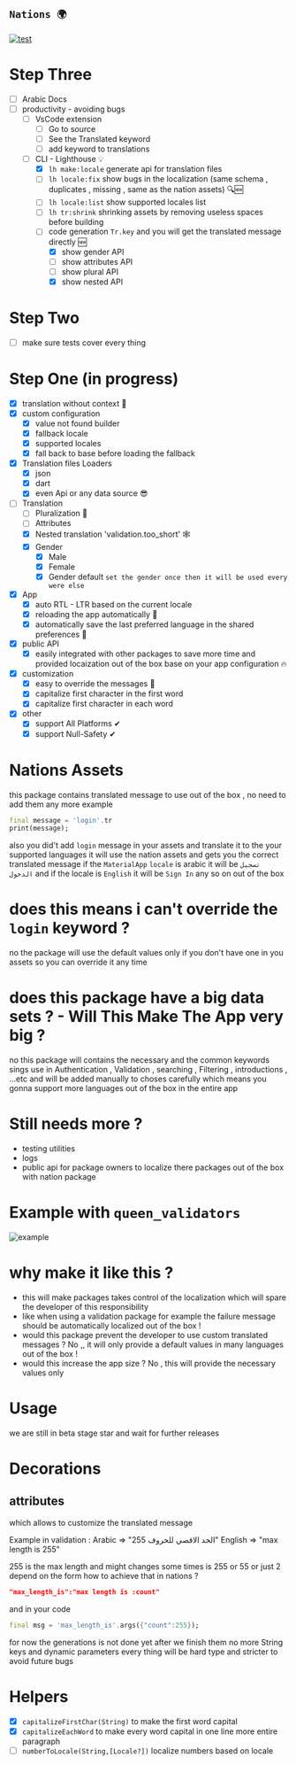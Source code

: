 ## **`Nations 🌍`**

[![test](https://github.com/maxzod/nations/actions/workflows/dart.yml/badge.svg)](https://github.com/maxzod/nations/actions/workflows/dart.yml)

# Step Three

- [ ] Arabic Docs
- [ ] productivity - avoiding bugs
  - [ ] VsCode extension
    - [ ] Go to source
    - [ ] See the Translated keyword
    - [ ] add keyword to translations
  - [ ] CLI - Lighthouse 💡
    - [x] `lh make:locale` generate api for translation files
    - [ ] `lh locale:fix` show bugs in the localization (same schema , duplicates , missing , same as the nation assets) 🔍🆕
    - [ ] `lh locale:list` show supported locales list
    - [ ] `lh tr:shrink` shrinking assets by removing useless spaces before building
    - [ ] code generation `Tr.key` and you will get the translated message directly 🆕
      - [x] show gender API
      - [ ] show attributes API
      - [ ] show plural API
      - [x] show nested API

# Step Two

- [ ] make sure tests cover every thing

# Step One (in progress)

- [x] translation without context 🚀
- [x] custom configuration
  - [x] value not found builder
  - [x] fallback locale
  - [x] supported locales
  - [x] fall back to base before loading the fallback
- [x] Translation files Loaders
  - [x] json
  - [x] dart
  - [x] even Api or any data source 😎
- [ ] Translation
  - [ ] Pluralization 💪
  - [ ] Attributes
  - [x] Nested translation 'validation.too_short' 🕸
  - [x] Gender
    - [x] Male
    - [x] Female
    - [x] Gender default `set the gender once then it will be used every were else`
- [x] App
  - [x] auto RTL - LTR based on the current locale
  - [x] reloading the app automatically 🔄
  - [x] automatically save the last preferred language in the shared preferences 🚀
- [x] public API
  - [x] easily integrated with other packages to save more time and provided locaization out of the box base on your app configuration 🔥
- [x] customization
  - [x] easy to override the messages 🔱
  - [x] capitalize first character in the first word
  - [x] capitalize first character in each word
- [x] other
  - [x] support All Platforms ✔
  - [x] support Null-Safety ✔

# Nations Assets

this package contains translated message to use out of the box , no need to add them any more
example

```dart
final message = 'login'.tr
print(message);
```

also you did't add `login` message in your assets and translate it to the your supported languages
it will use the nation assets and gets you the correct translated message
if the `MaterialApp` `locale` is arabic it will be `تسجيل الدخول` and if the locale is `English` it will be `Sign In` any so on out of the box

# does this means i can't override the `login` keyword ?

no the package will use the default values only if you don't have one in you assets so you can override it any time

# does this package have a big data sets ? - Will This Make The App very big ?

no this package will contains the necessary and the common keywords sings use in Authentication , Validation , searching , Filtering , introductions , ...etc and will be added manually to choses carefully
which means you gonna support more languages out of the box in the entire app

# Still needs more ?

- testing utilities
- logs
- public api for package owners to localize there packages out of the box with nation package

# Example with `queen_validators`

![example](https://github.com/maxzod/nations/blob/testing/images/example_with_queen_validators.png)

# why make it like this ?

- this will make packages takes control of the localization which will spare the developer of this responsibility
- like when using a validation package for example the failure message should be automatically localized out of the box !
- would this package prevent the developer to use custom translated messages ? No ,, it will only provide a default values in many languages out of the box !
- would this increase the app size ? No , this will provide the necessary values only

# Usage

we are still in beta stage star and wait for further releases

# Decorations

## attributes

which allows to customize the translated message

Example in validation :
Arabic => "الحد الاقصي للحروف 255"
English => "max length is 255"

255 is the max length and might changes some times is 255 or 55 or just 2 depend on the form
how to achieve that in nations ?

```json
"max_length_is":"max length is :count"
```

and in your code

```dart
final msg = 'max_length_is'.args({"count":255});
```

for now the generations is not done yet after we finish them no
more String keys and dynamic parameters every thing will be hard type and stricter to avoid future bugs

# Helpers

- [x] `capitalizeFirstChar(String)` to make the first word capital
- [x] `capitalizeEachWord` to make every word capital in one line more entire paragraph
- [ ] `numberToLocale(String,[Locale?])` localize numbers based on locale
